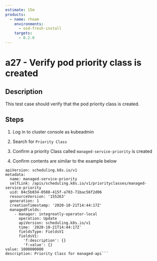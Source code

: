 ```yaml
---
estimate: 15m
products:
  - name: rhoam
    environments:
      - osd-fresh-install
    targets:
      - 0.2.0
---
```


# a27 - Verify pod priority class is created

## Description

This test case should verify that the pod priority class is created.

## Steps

1. Log in to cluster console as kubeadmin

2. Search for `Priority Class`

3. Confirm a priority Class called `managed-service-priority` is created

4. Confirm contents are similar to the example below

````kind: PriorityClass
apiVersion: scheduling.k8s.io/v1
metadata:
  name: managed-service-priority
  selfLink: /apis/scheduling.k8s.io/v1/priorityclasses/managed-service-priority
  uid: 84c5b034-0508-415f-a703-71bac56f2d06
  resourceVersion: '155263'
  generation: 1
  creationTimestamp: '2020-10-21T14:44:17Z'
  managedFields:
    - manager: integreatly-operator-local
      operation: Update
      apiVersion: scheduling.k8s.io/v1
      time: '2020-10-21T14:44:17Z'
      fieldsType: FieldsV1
      fieldsV1:
        'f:description': {}
        'f:value': {}
value: 1000000000
description: Priority Class for managed-api```
````
